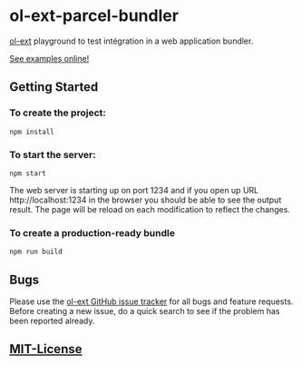 # ol-ext-parcel-bundler

[ol-ext](https://github.com/Viglino/ol-ext) playground to test intégration in a web application bundler.

[See examples online!](https://viglino.github.io/ol-ext-parcel-bundler/build/)

## Getting Started

### To create the project:
````
npm install
````

### To start the server:
````
npm start
````
The web server is starting up on port 1234 and if you open up URL http://localhost:1234 in the browser you should be able to see the output result.
The page will be reload on each modification to reflect the changes.

### To create a production-ready bundle
````
npm run build
````

## Bugs

Please use the [ol-ext GitHub issue tracker](https://github.com/Viglino/ol-ext/issues) for all bugs and feature requests. Before creating a new issue, do a quick search to see if the problem has been reported already.

## [MIT-License](https://github.com/Viglino/ol-ext-parcel-bundler/blob/master/LICENSE)
